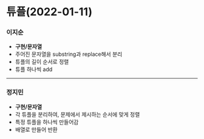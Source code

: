 # 튜플(2022-01-11)
### 이지순
* **구현/문자열**
* 주어진 문자열을 substring과 replace해서 분리
* 튜플의 길이 순서로 정렬
* 튜플 하나씩 add
---
### 정지민
* **구현/문자열**
* 각 튜플을 분리하여, 문제에서 제시하는 순서에 맞게 정렬
* 특정 튜플을 하나씩 만들어감
* 배열로 만들어 반환
